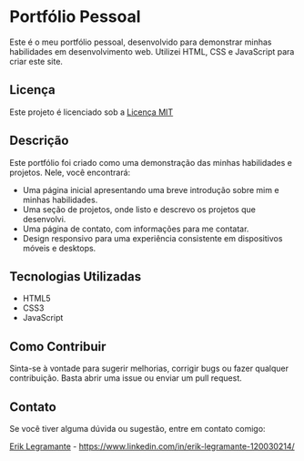 # Portfólio Pessoal

Este é o meu portfólio pessoal, desenvolvido para demonstrar minhas habilidades em desenvolvimento web. Utilizei HTML, CSS e JavaScript para criar este site.

## Licença

Este projeto é licenciado sob a [Licença MIT](https://opensource.org/licenses/MIT) 

## Descrição

Este portfólio foi criado como uma demonstração das minhas habilidades e projetos. Nele, você encontrará:

- Uma página inicial apresentando uma breve introdução sobre mim e minhas habilidades.
- Uma seção de projetos, onde listo e descrevo os projetos que desenvolvi.
- Uma página de contato, com informações para me contatar.
- Design responsivo para uma experiência consistente em dispositivos móveis e desktops.

## Tecnologias Utilizadas

- HTML5
- CSS3
- JavaScript

## Como Contribuir

Sinta-se à vontade para sugerir melhorias, corrigir bugs ou fazer qualquer contribuição. Basta abrir uma issue ou enviar um pull request.

## Contato

Se você tiver alguma dúvida ou sugestão, entre em contato comigo:

[Erik Legramante](#) - https://www.linkedin.com/in/erik-legramante-120030214/
